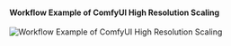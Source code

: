 #### Workflow Example of ComfyUI High Resolution Scaling
![Workflow Example of ComfyUI High Resolution Scaling](https://github.com/readycade/ComfyUI/blob/master/comfyui-example.png)
